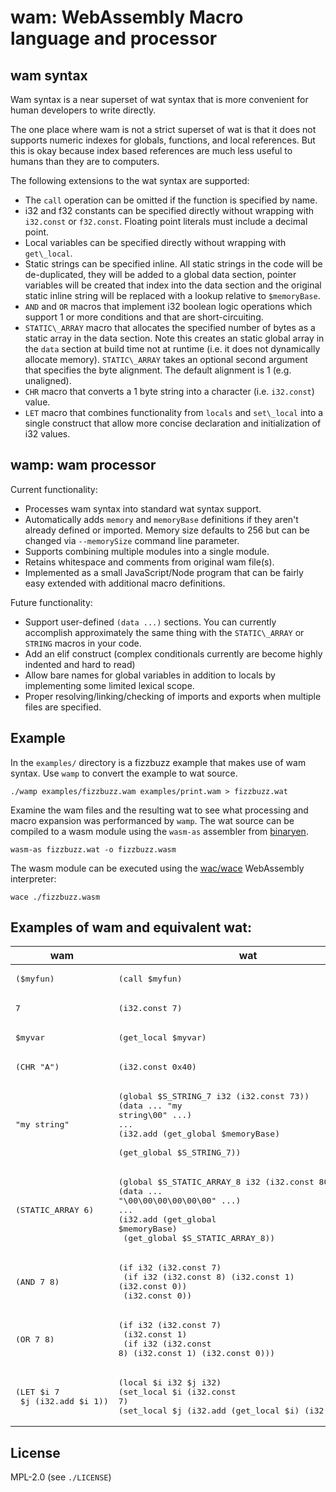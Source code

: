 # wam: WebAssembly Macro language and processor

## wam syntax

Wam syntax is a near superset of wat syntax that is more convenient
for human developers to write directly.

The one place where wam is not a strict superset of wat
is that it does not supports numeric indexes for globals, functions,
and local references. But this is okay because index based references
are much less useful to humans than they are to computers.

The following extensions to the wat syntax are supported:

- The `call` operation can be omitted if the function is specified by
  name.
- i32 and f32 constants can be specified directly without wrapping
  with `i32.const` or `f32.const`. Floating point literals must
  include a decimal point.
- Local variables can be specified directly without wrapping with
  `get\_local`.
- Static strings can be specified inline. All static strings in the
  code will be de-duplicated, they will be added to a global data
  section, pointer variables will be created that index into the data
  section and the original static inline string will be replaced with
  a lookup relative to `$memoryBase`.
- `AND` and `OR` macros that implement i32 boolean logic operations
  which support 1 or more conditions and that are short-circuiting.
- `STATIC\_ARRAY` macro that allocates the specified number of bytes as
  a static array in the data section. Note this creates an static
  global array in the `data` section at build time not at runtime
  (i.e. it does not dynamically allocate memory). `STATIC\_ARRAY`
  takes an optional second argument that specifies the byte alignment.
  The default alignment is 1 (e.g. unaligned).
- `CHR` macro that converts a 1 byte string into a character (i.e.
  `i32.const`) value.
- `LET` macro that combines functionality from `locals` and
  `set\_local` into a single construct that allow more concise
  declaration and initialization of i32 values.

## wamp: wam processor

Current functionality:

- Processes wam syntax into standard wat syntax support.
- Automatically adds `memory` and `memoryBase` definitions if they
  aren't already defined or imported. Memory size defaults to 256 but
  can be changed via `--memorySize` command line parameter.
- Supports combining multiple modules into a single module.
- Retains whitespace and comments from original wam file(s).
- Implemented as a small JavaScript/Node program that can be fairly
  easy extended with additional macro definitions.

Future functionality:

- Support user-defined `(data ...)` sections. You can currently
  accomplish approximately the same thing with the `STATIC\_ARRAY` or
  `STRING` macros in your code.
- Add an elif construct (complex conditionals currently are become
  highly indented and hard to read)
- Allow bare names for global variables in addition to locals by
  implementing some limited lexical scope.
- Proper resolving/linking/checking of imports and exports when
  multiple files are specified.


## Example

In the `examples/` directory is a fizzbuzz example that makes use of
wam syntax. Use `wamp` to convert the example to wat source.

```
./wamp examples/fizzbuzz.wam examples/print.wam > fizzbuzz.wat
```

Examine the wam files and the resulting wat to see what processing
and macro expansion was performanced by `wamp`. The wat source can be
compiled to a wasm module using the `wasm-as` assembler from
[binaryen](https://github.com/WebAssembly/binaryen).

```
wasm-as fizzbuzz.wat -o fizzbuzz.wasm
```

The wasm module can be executed using the
[wac/wace](https://github.com/kanaka/wac) WebAssembly interpreter:

```
wace ./fizzbuzz.wasm
```


## Examples of wam and equivalent wat:

| wam | wat  |
| --- | ---- |
| <pre>($myfun)</pre>    | <pre>(call $myfun)</pre> |
| <pre>7</pre>           | <pre>(i32.const 7)</pre> |
| <pre>$myvar</pre>      | <pre>(get\_local $myvar)</pre> |
| <pre>(CHR "A")</pre>   | <pre>(i32.const 0x40)</pre> |
| <pre>"my string"</pre> | <pre>(global $S\_STRING\_7  i32 (i32.const 73))<br>(data ... "my string\00" ...)<br>...<br>(i32.add (get\_global $memoryBase)<br>         (get\_global $S\_STRING\_7))</pre> |
| <pre>(STATIC\_ARRAY 6)</pre> | <pre>(global $S\_STATIC\_ARRAY\_8  i32 (i32.const 80))<br>(data ... "\00\00\00\00\00\00" ...)<br>...<br>(i32.add (get\_global $memoryBase)<br>         (get\_global $S\_STATIC\_ARRAY\_8))</pre> |
| <pre>(AND 7 8)</pre>   | <pre>(if i32 (i32.const 7)<br>  (if i32 (i32.const 8) (i32.const 1) (i32.const 0))<br>  (i32.const 0))</pre> |
| <pre>(OR 7 8)</pre>    | <pre>(if i32 (i32.const 7)<br>  (i32.const 1)<br>  (if i32 (i32.const 8) (i32.const 1) (i32.const 0)))</pre> |
| <pre>(LET $i 7<br>     $j (i32.add $i 1))</pre> | <pre>(local $i i32 $j i32)<br>(set\_local $i (i32.const 7)<br>(set\_local $j (i32.add (get\_local $i) (i32.const 1)))</pre> |


## License

MPL-2.0 (see `./LICENSE`)
